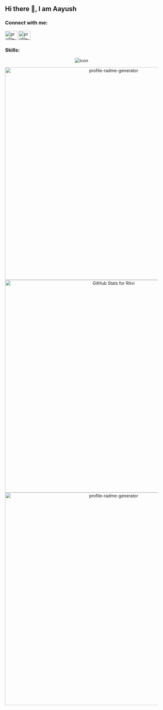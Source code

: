 ## Hi there 👋, I am Aayush

<!-- ![SVG Banners](https://svg-banners.vercel.app/api?type=glitch&text1=Aayush%20Siwach&width=900&height=400) -->

<!-- <img src="https://github-profile-trophy.vercel.app/?username=aayushsiwa&theme=matrix&column=6&no-frame=false&no-bg=false&margin-w=19&margin-h=19" alt="image" /> -->

### Connect with me:

<p align="center">

<a href="https://github.com/aayushsiwa" target="blank"><img align="center" src="https://raw.githubusercontent.com/rahuldkjain/github-profile-readme-generator/master/src/images/icons/Social/github.svg" alt="profile-radme-generator" height="30" width="40" /></a> <a href="https://instagram.com/siwaaayush7" target="blank"><img align="center" src="https://raw.githubusercontent.com/rahuldkjain/github-profile-readme-generator/master/src/images/icons/Social/instagram.svg" alt="profile-radme-generator" height="30" width="40" /></a>

</p>

### Skills:

<p align="center">
<img src='https://skillicons.dev/icons?i=html,css,tailwind,bootstrap,svelte,react,next,flask,django,nodejs,ts,js,postgres,mysql' alt="icon" />
</p>

<p align = "center">

<img width="700" src="https://github-readme-stats.vercel.app/api?username=aayushsiwa&show_icons=true&theme=dark&locale=en&hide_border=false" alt="profile-radme-generator" />

<img src="https://github-readme-streak-stats.herokuapp.com?user=aayushsiwa&theme=dark&date_format=j%20M%5B%20Y%5D" alt="GitHub Stats for Ritvi" width="700">

<img src="https://github-readme-stats.vercel.app/api/top-langs/?username=aayushsiwa&theme=dark&size_weight=0&count_weight=1&langs_count=20&layout=compact" alt="profile-radme-generator" width="700" />
</p>
